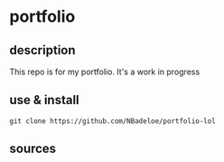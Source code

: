 # portfolio

## description
This repo is for my portfolio. It's a work in progress

## use & install
```git clone https://github.com/NBadeloe/portfolio-lol```

## sources


